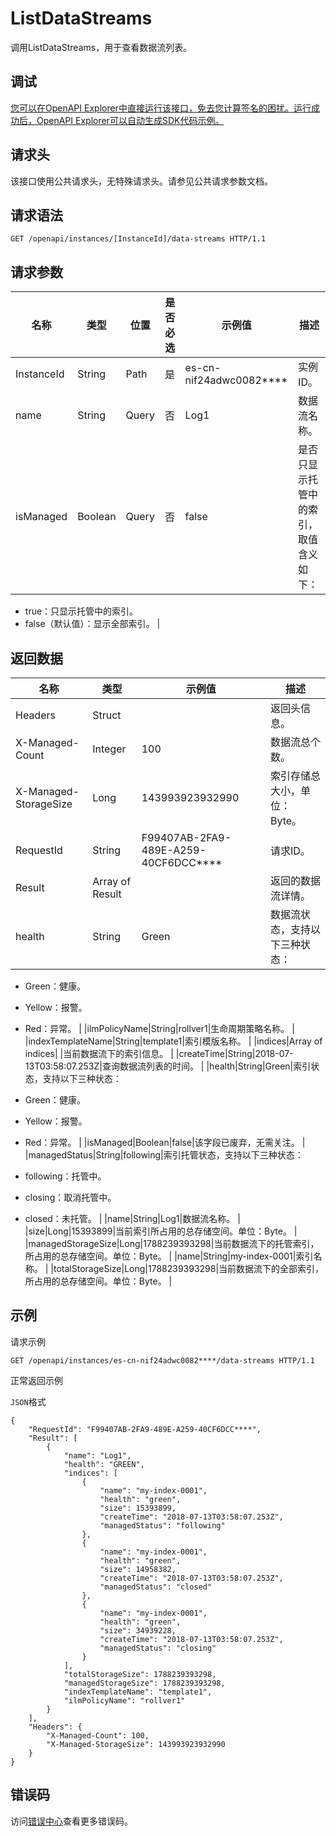 # ListDataStreams

调用ListDataStreams，用于查看数据流列表。

## 调试

[您可以在OpenAPI Explorer中直接运行该接口，免去您计算签名的困扰。运行成功后，OpenAPI Explorer可以自动生成SDK代码示例。](https://api.aliyun.com/#product=elasticsearch&api=ListDataStreams&type=ROA&version=2017-06-13)

## 请求头

该接口使用公共请求头，无特殊请求头。请参见公共请求参数文档。

## 请求语法

```
GET /openapi/instances/[InstanceId]/data-streams HTTP/1.1
```

## 请求参数

|名称|类型|位置|是否必选|示例值|描述|
|--|--|--|----|---|--|
|InstanceId|String|Path|是|es-cn-nif24adwc0082\*\*\*\*|实例ID。 |
|name|String|Query|否|Log1|数据流名称。 |
|isManaged|Boolean|Query|否|false|是否只显示托管中的索引，取值含义如下：

 -   true：只显示托管中的索引。
-   false（默认值）：显示全部索引。 |

## 返回数据

|名称|类型|示例值|描述|
|--|--|---|--|
|Headers|Struct| |返回头信息。 |
|X-Managed-Count|Integer|100|数据流总个数。 |
|X-Managed-StorageSize|Long|143993923932990|索引存储总大小，单位：Byte。 |
|RequestId|String|F99407AB-2FA9-489E-A259-40CF6DCC\*\*\*\*|请求ID。 |
|Result|Array of Result| |返回的数据流详情。 |
|health|String|Green|数据流状态，支持以下三种状态：

 -   Green：健康。
-   Yellow：报警。
-   Red：异常。 |
|ilmPolicyName|String|rollver1|生命周期策略名称。 |
|indexTemplateName|String|template1|索引模版名称。 |
|indices|Array of indices| |当前数据流下的索引信息。 |
|createTime|String|2018-07-13T03:58:07.253Z|查询数据流列表的时间。 |
|health|String|Green|索引状态，支持以下三种状态：

 -   Green：健康。
-   Yellow：报警。
-   Red：异常。 |
|isManaged|Boolean|false|该字段已废弃，无需关注。 |
|managedStatus|String|following|索引托管状态，支持以下三种状态：

 -   following：托管中。
-   closing：取消托管中。
-   closed：未托管。 |
|name|String|Log1|数据流名称。 |
|size|Long|15393899|当前索引所占用的总存储空间。单位：Byte。 |
|managedStorageSize|Long|1788239393298|当前数据流下的托管索引，所占用的总存储空间。单位：Byte。 |
|name|String|my-index-0001|索引名称。 |
|totalStorageSize|Long|1788239393298|当前数据流下的全部索引，所占用的总存储空间。单位：Byte。 |

## 示例

请求示例

```
GET /openapi/instances/es-cn-nif24adwc0082****/data-streams HTTP/1.1
```

正常返回示例

`JSON`格式

```
{
    "RequestId": "F99407AB-2FA9-489E-A259-40CF6DCC****", 
    "Result": [
        {
            "name": "Log1", 
            "health": "GREEN", 
            "indices": [
                {
                    "name": "my-index-0001", 
                    "health": "green", 
                    "size": 15393899, 
                    "createTime": "2018-07-13T03:58:07.253Z", 
                    "managedStatus": "following"
                }, 
                {
                    "name": "my-index-0001", 
                    "health": "green", 
                    "size": 14958382, 
                    "createTime": "2018-07-13T03:58:07.253Z", 
                    "managedStatus": "closed"
                }, 
                {
                    "name": "my-index-0001", 
                    "health": "green", 
                    "size": 34939228, 
                    "createTime": "2018-07-13T03:58:07.253Z", 
                    "managedStatus": "closing"
                }
            ], 
            "totalStorageSize": 1788239393298, 
            "managedStorageSize": 1788239393298, 
            "indexTemplateName": "template1", 
            "ilmPolicyName": "rollver1"
        }
    ], 
    "Headers": {
        "X-Managed-Count": 100, 
        "X-Managed-StorageSize": 143993923932990
    }
}
```

## 错误码

访问[错误中心](https://error-center.aliyun.com/status/product/elasticsearch)查看更多错误码。


